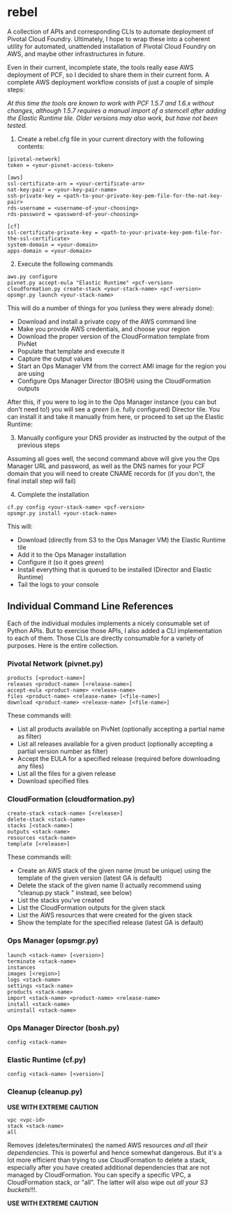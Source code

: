 # rebel

A collection of APIs and corresponding CLIs to automate deployment of Pivotal Cloud Foundry.
Ultimately, I hope to wrap these into a coherent utility for automated, unattended installation
of Pivotal Cloud Foundry on AWS, and maybe other infrastructures in future.

Even in their current, incomplete state, the tools really ease AWS deployment of PCF, so I
decided to share them in their current form. A complete AWS deployment workflow consists of
just a couple of simple steps:

*At this time the tools are known to work with PCF 1.5.7 and 1.6.x without changes, although
1.5.7 requires a manual import of a stemcell after adding the Elastic Runtime tile. Older
versions may also work, but have not been tested.*

1. Create a rebel.cfg file in your current directory with the following contents:
  ```
  [pivotal-network]
  token = <your-pivnet-access-token>

  [aws]
  ssl-certificate-arn = <your-certificate-arn>
  nat-key-pair = <your-key-pair-name>
  ssh-private-key = <path-to-your-private-key-pem-file-for-the-nat-key-pair>
  rds-username = <username-of-your-choosing>
  rds-password = <password-of-your-choosing>
  
  [cf]
  ssl-certificate-private-key = <path-to-your-private-key-pem-file-for-the-ssl-certificate>
  system-domain = <your-domain>
  apps-domain = <your-domain>
  ```

2. Execute the following commands

  ```
  aws.py configure
  pivnet.py accept-eula "Elastic Runtime" <pcf-version>
  cloudformation.py create-stack <your-stack-name> <pcf-version>
  opsmgr.py launch <your-stack-name>
  ```

  This will do a number of things for you (unless they were already done):
  - Download and install a private copy of the AWS command line
  - Make you provide AWS credentials, and choose your region
  - Download the proper version of the CloudFormation template from PivNet
  - Populate that template and execute it
  - Capture the output values
  - Start an Ops Manager VM from the correct AMI image for the region you are using
  - Configure Ops Manager Director (BOSH) using the CloudFormation outputs

  After this, if you were to log in to the Ops Manager instance (you can but don't need to!)
  you will see a *green* (i.e. fully configured) Director tile. You can install it and take
  it manually from here, or proceed to set up the Elastic Runtime:

3. Manually configure your DNS provider as instructed by the output of the previous steps

  Assuming all goes well, the second command above will give you the Ops Manager URL and password, as well as
  the DNS names for your PCF domain that you will need to create CNAME records for (if you don't, the
  final install step will fail)

4. Complete the installation

  ```
  cf.py config <your-stack-name> <pcf-version>
  opsmgr.py install <your-stack-name>
  ```
  
  This will:
  - Download (directly from S3 to the Ops Manager VM) the Elastic Runtime tile
  - Add it to the Ops Manager installation
  - Configure it (so it goes *green*)
  - Install everything that is queued to be installed (Director and Elastic Runtime)
  - Tail the logs to your console

## Individual Command Line References

Each of the individual modules implements a nicely consumable set of Python APIs. But to
exercise those APIs, I also added a CLI implementation to each of them. Those CLIs are
directly consumable for a variety of purposes. Here is the entire collection.

### Pivotal Network (pivnet.py)

```
products [<product-name>]
releases <product-name> [<release-name>]
accept-eula <product-name> <release-name>
files <product-name> <release-name> [<file-name>]
download <product-name> <release-name> [<file-name>]
```

These commands will:
- List all products available on PivNet (optionally accepting a partial name as filter)
- List all releases available for a given product (optionally accepting a partial version number as filter)
- Accept the EULA for a specified release (required before downloading any files)
- List all the files for a given release
- Download specified files

### CloudFormation (cloudformation.py)

```
create-stack <stack-name> [<release>]
delete-stack <stack-name>
stacks [<stack-name>]
outputs <stack-name>
resources <stack-name>
template [<release>]
```

These commands will:
- Create an AWS stack of the given name (must be unique) using the template of the given version (latest GA is default)
- Delete the stack of the given name (I actually recommend using "cleanup.py stack <stack-name>" instead, see below)
- List the stacks you've created
- List the CloudFormation outputs for the given stack
- List the AWS resources that were created for the given stack
- Show the template for the specified release (latest GA is default)

### Ops Manager (opsmgr.py)

```
launch <stack-name> [<version>]
terminate <stack-name>
instances
images [<region>]
logs <stack-name>
settings <stack-name>
products <stack-name>
import <stack-name> <product-name> <release-name>
install <stack-name>
uninstall <stack-name>
```

### Ops Manager Director (bosh.py)

```
config <stack-name>
```

### Elastic Runtime (cf.py)

```
config <stack-name> [<version>]
```

### Cleanup (cleanup.py)

**USE WITH EXTREME CAUTION**

```
vpc <vpc-id>
stack <stack-name>
all
```

Removes (deletes/terminates) the named AWS resources *and all their dependencies*. This is powerful and hence somewhat dangerous. But it's a lot more efficient than trying to use CloudFormation to delete a stack, especially after you have
created additional dependencies that are not managed by CloudFormation. You can specify a specific VPC, a CloudFormation
stack, or "all". The latter will also wipe out *all your S3 buckets*!!!.

**USE WITH EXTREME CAUTION**
